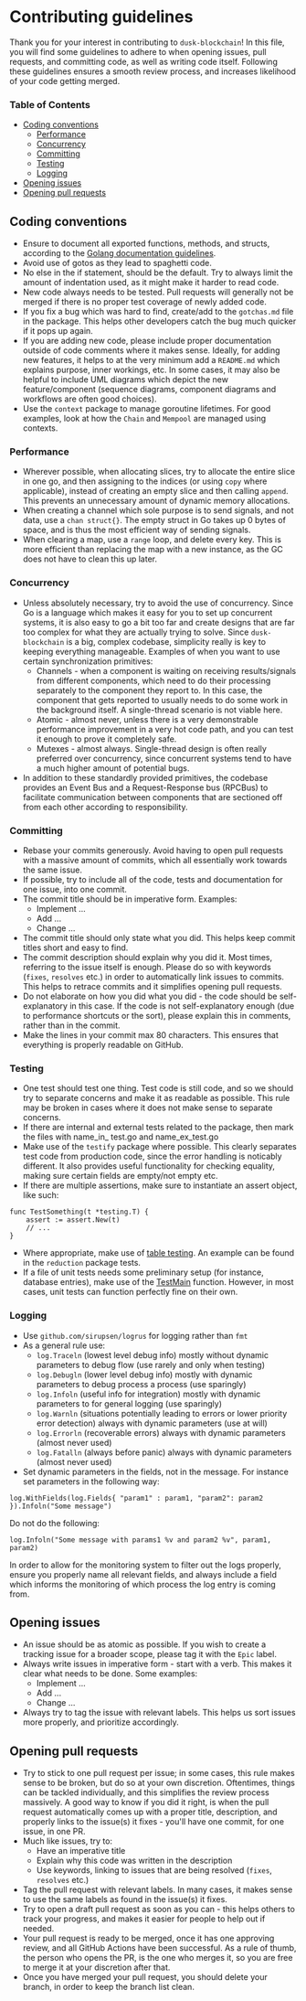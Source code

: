 # Contributing guidelines

Thank you for your interest in contributing to `dusk-blockchain`! In this file, you will find some guidelines to adhere to when opening issues, pull requests, and committing code, as well as writing code itself. Following these guidelines ensures a smooth review process, and increases likelihood of your code getting merged.

### Table of Contents

* [Coding conventions](#coding-conventions)
  + [Performance](#performance)
  + [Concurrency](#concurrency)
  + [Committing](#committing)
  + [Testing](#testing)
  + [Logging](#logging)
* [Opening issues](#opening-issues)
* [Opening pull requests](#opening-pull-requests)

## Coding conventions

* Ensure to document all exported functions, methods, and structs, according to the [Golang documentation guidelines](https://blog.golang.org/godoc).
* Avoid use of gotos as they lead to spaghetti code.
* No else in the if statement, should be the default. Try to always limit the amount of indentation used, as it might make it harder to read code.
* New code always needs to be tested. Pull requests will generally not be merged if there is no proper test coverage of newly added code.
* If you fix a bug which was hard to find, create/add to the `gotchas.md` file in the package. This helps other developers catch the bug much quicker if it pops up again.
* If you are adding new code, please include proper documentation outside of code comments where it makes sense. Ideally, for adding new features, it helps to at the very minimum add a `README.md` which explains purpose, inner workings, etc. In some cases, it may also be helpful to include UML diagrams which depict the new feature/component (sequence diagrams, component diagrams and workflows are often good choices).
* Use the `context` package to manage goroutine lifetimes. For good examples, look at how the `Chain` and `Mempool` are managed using contexts.

### Performance

* Wherever possible, when allocating slices, try to allocate the entire slice in one go, and then assigning to the indices (or using `copy` where applicable), instead of creating an empty slice and then calling `append`. This prevents an unnecessary amount of dynamic memory allocations.
* When creating a channel which sole purpose is to send signals, and not data, use a `chan struct{}`. The empty struct in Go takes up 0 bytes of space, and is thus the most efficient way of sending signals.
* When clearing a map, use a `range` loop, and delete every key. This is more efficient than replacing the map with a new instance, as the GC does not have to clean this up later.

### Concurrency

* Unless absolutely necessary, try to avoid the use of concurrency. Since Go is a language which makes it easy for you to set up concurrent systems, it is also easy to go a bit too far and create designs that are far too complex for what they are actually trying to solve. Since `dusk-blockchain` is a big, complex codebase, simplicity really is key to keeping everything manageable. Examples of when you want to use certain synchronization primitives:
  * Channels - when a component is waiting on receiving results/signals from different components, which need to do their processing separately to the component they report to. In this case, the component that gets reported to usually needs to do some work in the background itself. A single-thread scenario is not viable here.
  * Atomic - almost never, unless there is a very demonstrable performance improvement in a very hot code path, and you can test it enough to prove it completely safe.
  * Mutexes - almost always. Single-thread design is often really preferred over concurrency, since concurrent systems tend to have a much higher amount of potential bugs.
* In addition to these standardly provided primitives, the codebase provides an Event Bus and a Request-Response bus (RPCBus) to facilitate communication between components that are sectioned off from each other according to responsibility.

### Committing

* Rebase your commits generously. Avoid having to open pull requests with a massive amount of commits, which all essentially work towards the same issue.
* If possible, try to include all of the code, tests and documentation for one issue, into one commit.
* The commit title should be in imperative form. Examples:
  * Implement ...
  * Add ...
  * Change ...
* The commit title should only state what you did. This helps keep commit titles short and easy to find.
* The commit description should explain why you did it. Most times, referring to the issue itself is enough. Please do so with keywords (`fixes`, `resolves` etc.) in order to automatically link issues to commits. This helps to retrace commits and it simplifies opening pull requests.
* Do not elaborate on how you did what you did - the code should be self-explanatory in this case. If the code is not self-explanatory enough (due to performance shortcuts or the sort), please explain this in comments, rather than in the commit.
* Make the lines in your commit max 80 characters. This ensures that everything is properly readable on GitHub.

### Testing

* One test should test one thing. Test code is still code, and so we should try to separate concerns and make it as readable as possible. This rule may be broken in cases where it does not make sense to separate concerns.
* If there are internal and external tests related to the package, then mark the files with name\_in\_ test.go and name\_ex\_test.go
* Make use of the `testify` package where possible. This clearly separates test code from production code, since the error handling is noticably different. It also provides useful functionality for checking equality, making sure certain fields are empty/not empty etc.
* If there are multiple assertions, make sure to instantiate an assert object, like such:
```golang
func TestSomething(t *testing.T) {
	assert := assert.New(t)
	// ...
}
```
* Where appropriate, make use of [table testing](https://www.tmap.net/wiki/decision-table-test-dtt). An example can be found in the `reduction` package tests.
* If a file of unit tests needs some preliminary setup (for instance, database entries), make use of the [TestMain](https://golang.org/pkg/testing/#hdr-Main) function. However, in most cases, unit tests can function perfectly fine on their own.

### Logging

* Use `github.com/sirupsen/logrus` for logging rather than `fmt`
* As a general rule use:
  * `log.Traceln` \(lowest level debug info\) mostly without dynamic parameters to debug flow \(use rarely and only when testing\)
  * `log.Debugln` \(lower level debug info\) mostly with dynamic parameters to debug process a process \(use sparingly\)
  * `log.Infoln` \(useful info for integration\) mostly with dynamic parameters to for general logging \(use sparingly\)
  * `log.Warnln` \(situations potentially leading to errors or lower priority error detection\) always with dynamic parameters \(use at will\)
  * `log.Errorln` \(recoverable errors\) always with dynamic parameters \(almost never used\)
  * `log.Fatalln` \(always before panic\) always with dynamic parameters \(almost never used\)
* Set dynamic parameters in the fields, not in the message. For instance set parameters in the following way:

```text
log.WithFields(log.Fields{ "param1" : param1, "param2": param2 }).Infoln("Some message")
```

Do not do the following:

```text
log.Infoln("Some message with params1 %v and param2 %v", param1, param2)
```

In order to allow for the monitoring system to filter out the logs properly, ensure you properly name all relevant fields, and always include a field which informs the monitoring of which process the log entry is coming from.

## Opening issues

* An issue should be as atomic as possible. If you wish to create a tracking issue for a broader scope, please tag it with the `Epic` label.
* Always write issues in imperative form - start with a verb. This makes it clear what needs to be done. Some examples:
  * Implement ...
  * Add ...
  * Change ...
* Always try to tag the issue with relevant labels. This helps us sort issues more properly, and prioritize accordingly.

## Opening pull requests

* Try to stick to one pull request per issue; in some cases, this rule makes sense to be broken, but do so at your own discretion. Oftentimes, things can be tackled individually, and this simplifies the review process massively. A good way to know if you did it right, is when the pull request automatically comes up with a proper title, description, and properly links to the issue(s) it fixes - you'll have one commit, for one issue, in one PR.
* Much like issues, try to:
  * Have an imperative title
  * Explain why this code was written in the description
  * Use keywords, linking to issues that are being resolved (`fixes`, `resolves` etc.)
* Tag the pull request with relevant labels. In many cases, it makes sense to use the same labels as found in the issue(s) it fixes.
* Try to open a draft pull request as soon as you can - this helps others to track your progress, and makes it easier for people to help out if needed.
* Your pull request is ready to be merged, once it has one approving review, and all GitHub Actions have been successful. As a rule of thumb, the person who opens the PR, is the one who merges it, so you are free to merge it at your discretion after that.
* Once you have merged your pull request, you should delete your branch, in order to keep the branch list clean.
